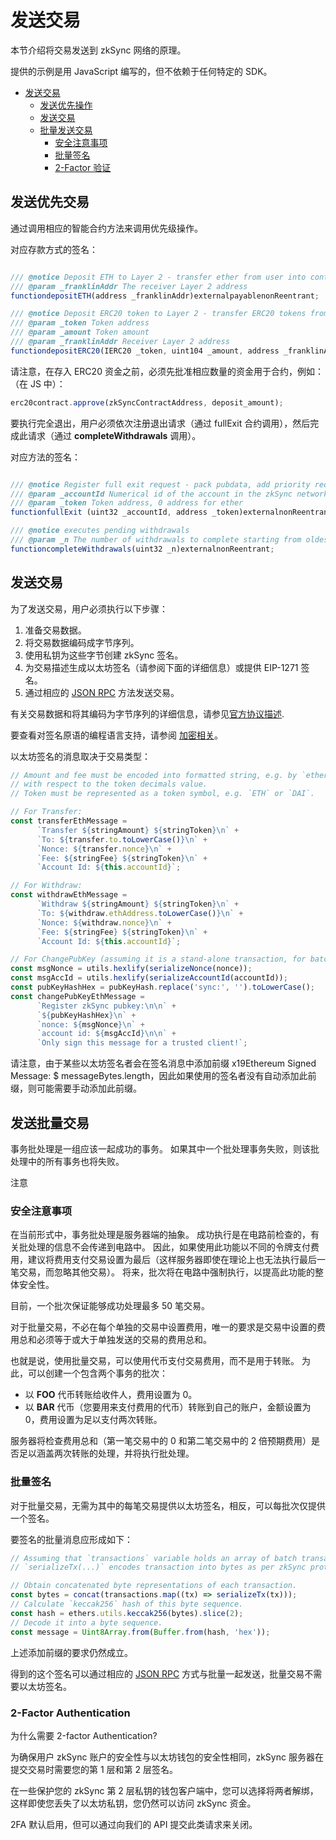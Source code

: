 # 发送交易

本节介绍将交易发送到 zkSync 网络的原理。

提供的示例是用 JavaScript 编写的，但不依赖于任何特定的 SDK。

- [发送交易](https://merlin-li.github.io/zksync/payments/tx#sending-transactions)
    - [发送优先操作](https://merlin-li.github.io/zksync/payments/tx#sending-priority-operations)
    - [发送交易](https://merlin-li.github.io/zksync/payments/tx#sending-transactions)
    - [批量发送交易](https://merlin-li.github.io/zksync/payments/tx#sending-transaction-batches)
        - [安全注意事项](https://merlin-li.github.io/zksync/payments/tx#note-on-security)
        - [批量签名](https://merlin-li.github.io/zksync/payments/tx#ethereum-signature-for-batch)
        - [2-Factor 验证](https://merlin-li.github.io/zksync/payments/tx#_2-factor-authentication)

## **发送优先交易**

通过调用相应的智能合约方法来调用优先级操作。

对应存款方式的签名：

```jsx

/// @notice Deposit ETH to Layer 2 - transfer ether from user into contract, validate it, register deposit
/// @param _franklinAddr The receiver Layer 2 address
functiondepositETH(address _franklinAddr)externalpayablenonReentrant;

/// @notice Deposit ERC20 token to Layer 2 - transfer ERC20 tokens from user into contract, validate it, register deposit
/// @param _token Token address
/// @param _amount Token amount
/// @param _franklinAddr Receiver Layer 2 address
functiondepositERC20(IERC20 _token, uint104 _amount, address _franklinAddr)externalnonReentrant;
```

请注意，在存入 ERC20 资金之前，必须先批准相应数量的资金用于合约，例如： （在 JS 中）：

```jsx
erc20contract.approve(zkSyncContractAddress, deposit_amount);
```

要执行完全退出，用户必须依次注册退出请求（通过 fullExit 合约调用），然后完成此请求（通过 **completeWithdrawals** 调用）。

对应方法的签名：

```jsx

/// @notice Register full exit request - pack pubdata, add priority request
/// @param _accountId Numerical id of the account in the zkSync network
/// @param _token Token address, 0 address for ether
functionfullExit (uint32 _accountId, address _token)externalnonReentrant;

/// @notice executes pending withdrawals
/// @param _n The number of withdrawals to complete starting from oldest
functioncompleteWithdrawals(uint32 _n)externalnonReentrant;
```

## **发送交易**

为了发送交易，用户必须执行以下步骤：

1. 准备交易数据。
2. 将交易数据编码成字节序列。
3. 使用私钥为这些字节创建 zkSync 签名。
4. 为交易描述生成以太坊签名（请参阅下面的详细信息）或提供 EIP-1271 签名。
5. 通过相应的 [JSON RPC](https://merlin-li.github.io/api/v0.1.html#tx-submit) 方法发送交易。

有关交易数据和将其编码为字节序列的详细信息，请参见[官方协议描述](https://github.com/matter-labs/zksync/blob/master/docs/protocol.md).

要查看对签名原语的编程语言支持，请参阅 [加密相关](https://merlin-li.github.io/api/sdk/crypto)。

以太坊签名的消息取决于交易类型：

```jsx
// Amount and fee must be encoded into formatted string, e.g. by `ethers.utils.formatUnits` method
// with respect to the token decimals value.
// Token must be represented as a token symbol, e.g. `ETH` or `DAI`.

// For Transfer:
const transferEthMessage =
      `Transfer ${stringAmount} ${stringToken}\n` +
      `To: ${transfer.to.toLowerCase()}\n` +
      `Nonce: ${transfer.nonce}\n` +
      `Fee: ${stringFee} ${stringToken}\n` +
      `Account Id: ${this.accountId}`;

// For Withdraw:
const withdrawEthMessage =
      `Withdraw ${stringAmount} ${stringToken}\n` +
      `To: ${withdraw.ethAddress.toLowerCase()}\n` +
      `Nonce: ${withdraw.nonce}\n` +
      `Fee: ${stringFee} ${stringToken}\n` +
      `Account Id: ${this.accountId}`;

// For ChangePubKey (assuming it is a stand-alone transaction, for batch see details below):
const msgNonce = utils.hexlify(serializeNonce(nonce));
const msgAccId = utils.hexlify(serializeAccountId(accountId));
const pubKeyHashHex = pubKeyHash.replace('sync:', '').toLowerCase();
const changePubKeyEthMessage =
      `Register zkSync pubkey:\n\n` +
      `${pubKeyHashHex}\n` +
      `nonce: ${msgNonce}\n` +
      `account id: ${msgAccId}\n\n` +
      `Only sign this message for a trusted client!`;
```

请注意，由于某些以太坊签名者会在签名消息中添加前缀 x19Ethereum Signed Message: $ messageBytes.length，因此如果使用的签名者没有自动添加此前缀，则可能需要手动添加此前缀。

## **发送批量交易**

事务批处理是一组应该一起成功的事务。 如果其中一个批处理事务失败，则该批处理中的所有事务也将失败。

注意

### **安全注意事项**

在当前形式中，事务批处理是服务器端的抽象。 成功执行是在电路前检查的，有关批处理的信息不会传递到电路中。 因此，如果使用此功能以不同的令牌支付费用，建议将费用支付交易设置为最后（这样服务器即使在理论上也无法执行最后一笔交易，而忽略其他交易）。 将来，批次将在电路中强制执行，以提高此功能的整体安全性。

目前，一个批次保证能够成功处理最多 50 笔交易。

对于批量交易，不必在每个单独的交易中设置费用，唯一的要求是交易中设置的费用总和必须等于或大于单独发送的交易的费用总和。

也就是说，使用批量交易，可以使用代币支付交易费用，而不是用于转账。 为此，可以创建一个包含两个事务的批次：

- 以 **FOO** 代币转账给收件人，费用设置为 0。
- 以 **BAR** 代币（您要用来支付费用的代币）转账到自己的账户，金额设置为 0，费用设置为足以支付两次转账。

服务器将检查费用总和（第一笔交易中的 0 和第二笔交易中的 2 倍预期费用）是否足以涵盖两次转账的处理，并将执行批处理。

### **批量签名**

对于批量交易，无需为其中的每笔交易提供以太坊签名，相反，可以每批次仅提供一个签名。

要签名的批量消息应形成如下：

```jsx
// Assuming that `transactions` variable holds an array of batch transactions, and
// `serializeTx(...)` encodes transaction into bytes as per zkSync protocol.

// Obtain concatenated byte representations of each transaction.
const bytes = concat(transactions.map((tx) => serializeTx(tx)));
// Calculate `keccak256` hash of this byte sequence.
const hash = ethers.utils.keccak256(bytes).slice(2);
// Decode it into a byte sequence.
const message = Uint8Array.from(Buffer.from(hash, 'hex'));
```

上述添加前缀的要求仍然成立。

得到的这个签名可以通过相应的 [JSON RPC](https://merlin-li.github.io/api/v0.1.html#submit-txs-batch) 方式与批量一起发送，批量交易不需要以太坊签名。

### **2-Factor Authentication**

为什么需要 2-factor Authentication?

为确保用户 zkSync 账户的安全性与以太坊钱包的安全性相同，zkSync 服务器在提交交易时需要您的第 1 层和第 2 层签名。

在一些保护您的 zkSync 第 2 层私钥的钱包客户端中，您可以选择将两者解绑，这样即使您丢失了以太坊私钥，您仍然可以访问 zkSync 资金。

2FA 默认启用，但可以通过向我们的 API 提交此类请求来关闭。
